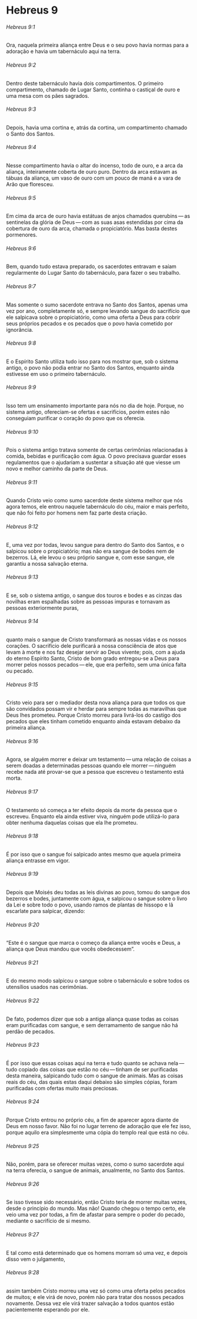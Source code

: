 # Hebreus 9

###### Hebreus 9:1

Ora, naquela primeira aliança entre Deus e o seu povo havia normas para a adoração e havia um tabernáculo aqui na terra.

###### Hebreus 9:2

Dentro deste tabernáculo havia dois compartimentos. O primeiro compartimento, chamado de Lugar Santo, continha o castiçal de ouro e uma mesa com os pães sagrados.

###### Hebreus 9:3

Depois, havia uma cortina e, atrás da cortina, um compartimento chamado o Santo dos Santos.

###### Hebreus 9:4

Nesse compartimento havia o altar do incenso, todo de ouro, e a arca da aliança, inteiramente coberta de ouro puro. Dentro da arca estavam as tábuas da aliança, um vaso de ouro com um pouco de maná e a vara de Arão que floresceu.

###### Hebreus 9:5

Em cima da arca de ouro havia estátuas de anjos chamados querubins — as sentinelas da glória de Deus — com as suas asas estendidas por cima da cobertura de ouro da arca, chamada o propiciatório. Mas basta destes pormenores.

###### Hebreus 9:6

Bem, quando tudo estava preparado, os sacerdotes entravam e saíam regularmente do Lugar Santo do tabernáculo, para fazer o seu trabalho.

###### Hebreus 9:7

Mas somente o sumo sacerdote entrava no Santo dos Santos, apenas uma vez por ano, completamente só, e sempre levando sangue do sacrifício que ele salpicava sobre o propiciatório, como uma oferta a Deus para cobrir seus próprios pecados e os pecados que o povo havia cometido por ignorância.

###### Hebreus 9:8

E o Espírito Santo utiliza tudo isso para nos mostrar que, sob o sistema antigo, o povo não podia entrar no Santo dos Santos, enquanto ainda estivesse em uso o primeiro tabernáculo.

###### Hebreus 9:9

Isso tem um ensinamento importante para nós no dia de hoje. Porque, no sistema antigo, ofereciam-se ofertas e sacrifícios, porém estes não conseguiam purificar o coração do povo que os oferecia.

###### Hebreus 9:10

Pois o sistema antigo tratava somente de certas cerimônias relacionadas à comida, bebidas e purificação com água. O povo precisava guardar esses regulamentos que o ajudariam a sustentar a situação até que viesse um novo e melhor caminho da parte de Deus.

###### Hebreus 9:11

Quando Cristo veio como sumo sacerdote deste sistema melhor que nós agora temos, ele entrou naquele tabernáculo do céu, maior e mais perfeito, que não foi feito por homens nem faz parte desta criação.

###### Hebreus 9:12

E, uma vez por todas, levou sangue para dentro do Santo dos Santos, e o salpicou sobre o propiciatório; mas não era sangue de bodes nem de bezerros. Lá, ele levou o seu próprio sangue e, com esse sangue, ele garantiu a nossa salvação eterna.

###### Hebreus 9:13

E se, sob o sistema antigo, o sangue dos touros e bodes e as cinzas das novilhas eram espalhadas sobre as pessoas impuras e tornavam as pessoas exteriormente puras,

###### Hebreus 9:14

quanto mais o sangue de Cristo transformará as nossas vidas e os nossos corações. O sacrifício dele purificará a nossa consciência de atos que levam à morte e nos faz desejar servir ao Deus vivente; pois, com a ajuda do eterno Espírito Santo, Cristo de bom grado entregou-se a Deus para morrer pelos nossos pecados — ele, que era perfeito, sem uma única falta ou pecado.

###### Hebreus 9:15

Cristo veio para ser o mediador desta nova aliança para que todos os que são convidados possam vir e herdar para sempre todas as maravilhas que Deus lhes prometeu. Porque Cristo morreu para livrá-los do castigo dos pecados que eles tinham cometido enquanto ainda estavam debaixo da primeira aliança.

###### Hebreus 9:16

Agora, se alguém morrer e deixar um testamento — uma relação de coisas a serem doadas a determinadas pessoas quando ele morrer — ninguém recebe nada até provar-se que a pessoa que escreveu o testamento está morta.

###### Hebreus 9:17

O testamento só começa a ter efeito depois da morte da pessoa que o escreveu. Enquanto ela ainda estiver viva, ninguém pode utilizá-lo para obter nenhuma daquelas coisas que ela lhe prometeu.

###### Hebreus 9:18

É por isso que o sangue foi salpicado antes mesmo que aquela primeira aliança entrasse em vigor.

###### Hebreus 9:19

Depois que Moisés deu todas as leis divinas ao povo, tomou do sangue dos bezerros e bodes, juntamente com água, e salpicou o sangue sobre o livro da Lei e sobre todo o povo, usando ramos de plantas de hissopo e lã escarlate para salpicar, dizendo:

###### Hebreus 9:20

“Este é o sangue que marca o começo da aliança entre vocês e Deus, a aliança que Deus mandou que vocês obedecessem”.

###### Hebreus 9:21

E do mesmo modo salpicou o sangue sobre o tabernáculo e sobre todos os utensílios usados nas cerimônias.

###### Hebreus 9:22

De fato, podemos dizer que sob a antiga aliança quase todas as coisas eram purificadas com sangue, e sem derramamento de sangue não há perdão de pecados.

###### Hebreus 9:23

É por isso que essas coisas aqui na terra e tudo quanto se achava nela — tudo copiado das coisas que estão no céu — tinham de ser purificadas desta maneira, salpicando tudo com o sangue de animais. Mas as coisas reais do céu, das quais estas daqui debaixo são simples cópias, foram purificadas com ofertas muito mais preciosas.

###### Hebreus 9:24

Porque Cristo entrou no próprio céu, a fim de aparecer agora diante de Deus em nosso favor. Não foi no lugar terreno de adoração que ele fez isso, porque aquilo era simplesmente uma cópia do templo real que está no céu.

###### Hebreus 9:25

Não, porém, para se oferecer muitas vezes, como o sumo sacerdote aqui na terra oferecia, o sangue de animais, anualmente, no Santo dos Santos.

###### Hebreus 9:26

Se isso tivesse sido necessário, então Cristo teria de morrer muitas vezes, desde o princípio do mundo. Mas não! Quando chegou o tempo certo, ele veio uma vez por todas, a fim de afastar para sempre o poder do pecado, mediante o sacrifício de si mesmo.

###### Hebreus 9:27

E tal como está determinado que os homens morram só uma vez, e depois disso vem o julgamento,

###### Hebreus 9:28

assim também Cristo morreu uma vez só como uma oferta pelos pecados de muitos; e ele virá de novo, porém não para tratar dos nossos pecados novamente. Dessa vez ele virá trazer salvação a todos quantos estão pacientemente esperando por ele.

